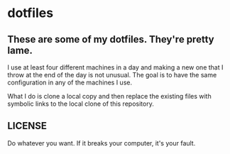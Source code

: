 dotfiles
========

These are some of my dotfiles. They're pretty lame.
---------------------------------------------------

I use at least four different machines in a day and making a new one
that I throw at the end of the day is not unusual. The goal is to have
the same configuration in any of the machines I use.

What I do is clone a local copy and then replace the existing
files with symbolic links to the local clone of this repository.

LICENSE
-------
Do whatever you want. If it breaks your computer, it's your fault.
